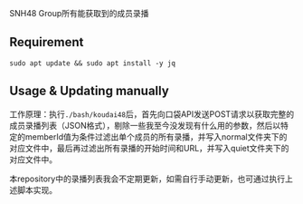 SNH48 Group所有能获取到的成员录播

## Requirement
```
sudo apt update && sudo apt install -y jq
```

## Usage & Updating manually
工作原理：执行`./bash/koudai48`后，首先向口袋API发送POST请求以获取完整的成员录播列表（JSON格式），剔除一些我至今没发现有什么用的参数，然后以特定的memberId值为条件过滤出单个成员的所有录播，并写入normal文件夹下的对应文件中，最后再过滤出所有录播的开始时间和URL，并写入quiet文件夹下的对应文件中。

本repository中的录播列表我会不定期更新，如需自行手动更新，也可通过执行上述脚本实现。
